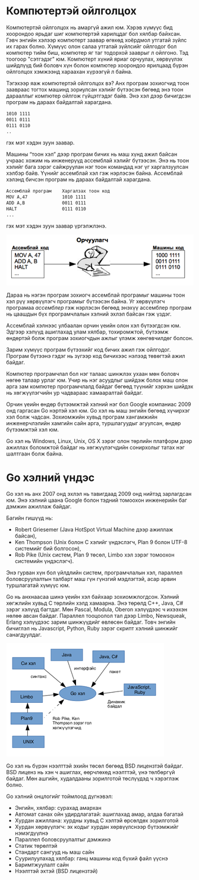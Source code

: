 # Компютертэй ойлголцох

Компютертэй ойлголцох нь амаргүй ажил юм. Хэрэв хүмүүс бид хоорондоо ярьдаг шиг компютертэй харилцдаг бол хялбар байхсан. Гэвч энгийн хэлээр компютерт заавар өгөхөд хоёрдмол утгатай зүйлс их гарах болно. Хүмүүс олон салаа утгатай зүйлсийг ойлгодог бол компютер тийм биш,  компютер яг таг тодорхой зааврыг л ойлгоно. Тэд тоогоор "сэтгэдэг" юм. Компютерт хүний яриаг орчуулах, хөрвүүлэх шийдлүүд бий боловч хүн болон компютер хоорондоо ярилцаад бүрэн ойлголцох хэмжээнд хараахан хүрээгүй л байна.

Тэгэхээр яаж компютертэй ойлголцох вэ? Анх програм зохиогчид тоон заавраас тогтох машинд зориулсан хэлийг бүтээсэн бөгөөд энэ тоон дарааллыг компютер ойлгож гүйцэтгэдэг байв. Энэ хэл дээр бичигдсэн програм нь дараах байдалтай харагдана.

```
1010 1111
0011 0111
0111 0110
..
```

гэх мэт хэдэн зуун заавар.

Машины “тоон хэл” дээр програм бичих нь маш хүнд ажил байсан учраас хожим нь инженерүүд ассемблай хэлийг бүтээсэн. Энэ нь тоон хэлийг бага зэрэг сайжруулан нэг тоон командад нэг үг харгалзуулсан хэлбэр байв. Үүнийг ассемблай хэл гэж нэрлэсэн байна. Ассемблай хэлэнд бичсэн програм нь дараах байдалтай харагдана.

```
Ассемблай програм    Харгалзах тоон код
MOV A,47             1010 1111
ADD A,B              0011 0111
HALT                 0111 0110
...
```

гэх мэт хэдэн зуун заавар үргэлжлэнэ.

![](res/assembler.png)

Дараа нь нэгэн програм зохиогч ассемблай програмыг машины тоон хэл рүү хөрвүүлэгч програмыг бүтээсэн байна. Уг хөрвүүлэгч програмаа _ассемблер_ гэж нэрлэсэн бөгөөд энэхүү ассемблер програм нь цаашдын бүх програмчлалын хэлний эхлэл байсан гэж үздэг.

Ассемблай хэлнээс улбаалан орчин үеийн олон хэл бүтээгдсэн юм. Эдгээр хэлүүд ашиглахад улам хялбар, тохиромжтой, бүтээмж өндөртэй болж програм зохиогчдын ажлыг үлэмж хөнгөвчилдөг болсон.

Зарим хүмүүс програм бүтээхийг код бичих ажил гэж ойлгодог. Програм бүтээнэ гэдэг нь зүгээр код бичихээс нэлээд төвөгтэй ажил байдаг.

Компютер програмчлал бол нэг талаас шинжлэх ухаан мөн боловч нөгөө талаар урлаг юм. Учир нь нэг асуудлыг шийдэж болох маш олон арга зам компютер програмчлалд байдаг бөгөөд түүнийг хэрхэн шийдэх нь хөгжүүлэгчийн ур чадвараас хамааралтай байдаг.


Орчин үеийн өндөр бүтээмжтэй хэлний нэг бол Google компаниас 2009 онд гаргасан Go нэртэй хэл юм. Go хэл нь маш энгийн бөгөөд  хүчирхэг хэл болж чадсан. Зохиомжийн хувьд програм хангамжийн инженерчлэлийн хамгийн сайн арга, туршлагуудыг агуулсан, өндөр бүтээмжтэй хэл юм.

Go хэл нь Windows, Linux, Unix, OS X зэрэг олон төрлийн платформ дээр ажиллах боломжтой байдаг нь хөгжүүлэгчдийн сонирхолыг татах нэг шалтгаан болж байна.


# Go хэлний үндэс

Go хэл нь анх 2007 онд эхлэл нь тавигдаад 2009 онд нийтэд зарлагдсан юм. Энэ хэлний цаана Google болон тэдний томоохон инженерийн баг дэмжин ажиллаж байдаг.

Багийн гишүүд нь:

* Robert Griesemer \(Java HotSpot Virtual Machine дээр ажиллаж байсан\),
* Ken Thompson \(Unix болон C хэлийг үндэслэгч, Plan 9 болон UTF-8 системийг бий болгосон\),
* Rob Pike \(Unix систем, Plan 9 төсөл, Limbo хэл зэрэг томоохон системийн үндэслэгч\).

Энэ гурван хүн бол үйлдлийн систем, програмчлалын хэл, параллел боловсруулалтын талбарт маш гүн гүнзгий мэдлэгтэй, асар арвин туршлагатай хүмүүс юм.

Go нь анхнаасаа шинэ үеийн хэл байхаар зохиомжлогдсон. Хэлний хөгжлийн хувьд C төрлийн хэлд хамаарна. Энэ төрөлд C++, Java, C\# зэрэг хэлүүд багтдаг. Мөн Pascal, Modula, Oberon хэлүүдээс ч ихээхэн нөлөө авсан байдаг. Параллел тооцоолол тал дээр Limbo, Newsqueak, Erlang хэлүүдээс зарим шинжүүдийг өвлөсөн байдаг. Товч энгийн бичиглэл нь Javascript, Python, Ruby зэрэг скрипт хэлний шинжийг санагдуулдаг.

![](res/go_root.png)

Go хэл нь бүрэн нээлттэй эхийн төсөл бөгөөд BSD лицензтэй байдаг. BSD лиценз нь хэн ч ашиглах, өөрчлөхөд нээлттэй, үнэ төлбөргүй байдаг. Мөн ашгийн, худалдааны зорилготой төслүүдэд ч хэрэглэж болно.

Go хэлний онцлогийг тоймлоод дүгнэвэл:

* Энгийн, хялбар: сурахад амархан
* Автомат санах ойн удирдлагатай: ашиглахад амар, алдаа багатай
* Хурдан ажиллана: хурдны хувьд C хэлтэй өрсөлдөх зорилготой
* Хурдан хөрвүүлэгч: эх кодыг хурдан хөрвүүлснээр бүтээмжийг нэмэгдүүлнэ
* Параллел боловсруулалтыг дэмжинэ
* Статик төрөлтэй
* Стандарт сангууд нь маш сайн
* Суурилуулахад хялбар: ганц машины код бүхий файл үүснэ
* Баримтжуулалт сайн
* Нээлттэй эхтэй \(BSD лицензтэй\)